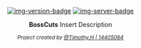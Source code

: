 <!--
BossCuts Documentation
By: Timothy. H | 14405064
-->

<div align="center">

<!-- Quick Links -->
[![img-version-badge]][git-repo]
[![img-server-badge]][git-server]

</div>

<!-- SectionStart: Body -->

<div align="center">

  **BossCuts** Insert Description

  <sub><i>Project created by <u>@Timothy.H | 14405064</u></i></sub>
</div>

<!--SectionEnd: Body -->

<!--
Repo References
-->
[git-repo]:https://github.com/timhow38/COMP710-S2
[git-server]:https://laravel.com/
<!--
Link References
-->
[img-version-badge]:https://img.shields.io/badge/RELEASE-V1.0.4-blue?logo=github&style=for-the-badge
[img-server-badge]:https://img.shields.io/badge/FRAMEWORK-LARAVEL-brightgreen?logo=github&style=for-the-badge
